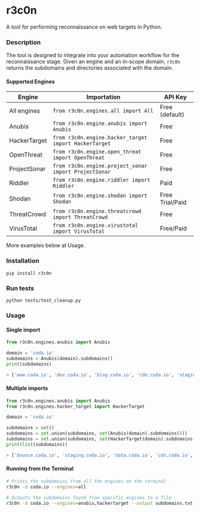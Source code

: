 # r3c0n
A tool for performing reconnaissance on web targets in Python.

### Description
The tool is designed to integrate into your automation workflow for the reconnaissance stage. Given an engine and an in-scope domain, `r3c0n` returns the subdomains and directories associated with the domain.

#### Supported Engines

| Engine      | Importation | API Key |
| ----------- | ----------- | ------- | 
| All engines | `from r3c0n.engines.all import All` | Free (default) |
| Anubis      | `from r3c0n.engine.anubis import Anubis` | Free |
| HackerTarget| `from r3c0n.engine.hacker_target import HackerTarget` | Free |
| OpenThreat  | `from r3c0n.engine.open_threat import OpenThreat` | Free |
| ProjectSonar| `from r3c0n.engine.project_sonar import ProjectSonar` | Free |
| Riddler     | `from r3c0n.engine.riddler import Riddler` | Paid |
| Shodan      | `from r3c0n.engine.shodan import Shodan` | Free Trial/Paid |
| ThreatCrowd | `from r3c0n.engine.threatcrowd import ThreatCrowd` | Free |
| VirusTotal  | `from r3c0n.engine.virustotal import VirusTotal` | Free/Paid |

More examples below at Usage.

### Installation
```
pip install r3c0n
```

### Run tests
```
python tests/test_cleanup.py 
```

### Usage
#### Single import
```python
from r3c0n.engines.anubis import Anubis

domain = 'coda.io'
subdomains = Anubis(domain).subdomains()
print(subdomains)

> ['www.coda.io', 'dev.coda.io', 'blog.coda.io', 'cdn.coda.io', 'staging.coda.io', 'help.coda.io', 'data.coda.io', 'go.coda.io', 'community.coda.io', 'status.coda.io', 'auth.coda.io', 'bounce.coda.io']
```

#### Multiple imports
```python
from r3c0n.engines.anubis import Anubis
from r3c0n.engines.hacker_target import HackerTarget

domain = 'coda.io'

subdomains = set()
subdomains = set.union(subdomains, set(Anubis(domain).subdomains()))
subdomains = set.union(subdomains, set(HackerTarget(domain).subdomains()))
print(list(subdomains))

> ['bounce.coda.io', 'staging.coda.io', 'data.coda.io', 'cdn.coda.io', 'auth.coda.io', 'dev.coda.io', 'adhoc.coda.io', 'go.coda.io', 'coda.io', 'head.coda.io', 'community.coda.io', 'status.coda.io', 'blog.coda.io', 'www.coda.io', 'help.coda.io', 'maze.coda.io']
```

#### Running from the Terminal
```bash
# Prints the subdomains from all the engines on the terminal
r3c0n -d coda.io --engines=all

# Outputs the subdomains found from specific engines to a file
r3c0n -d coda.io --engines=anubis,hackertarget --output subdomains.txt
```
